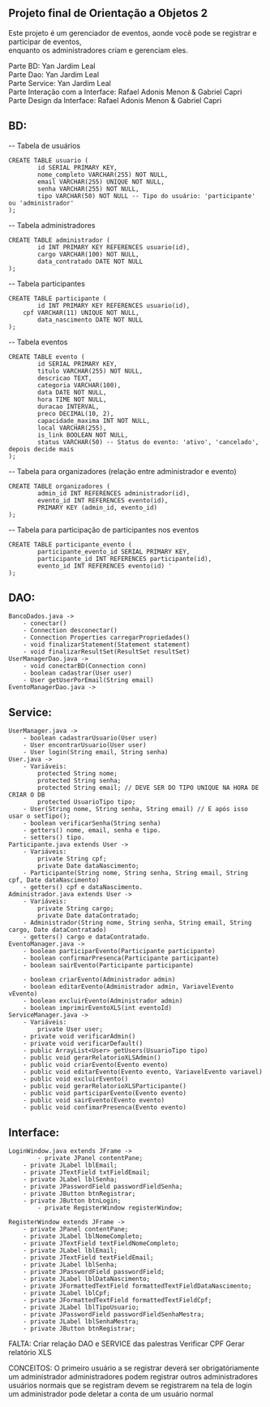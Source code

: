 ## Projeto final de Orientação a Objetos 2 <br>
Este projeto é um gerenciador de eventos, aonde você pode se registrar e participar de eventos, <br>
enquanto os administradores criam e gerenciam eles.

Parte BD: Yan Jardim Leal <br>
Parte Dao: Yan Jardim Leal <br>
Parte Service: Yan Jardim Leal <br>
Parte Interação com a Interface: Rafael Adonis Menon & Gabriel Capri <br>
Parte Design da Interface: Rafael Adonis Menon & Gabriel Capri <br>

## BD:

-- Tabela de usuários

	CREATE TABLE usuario (
    		id SERIAL PRIMARY KEY,
    		nome_completo VARCHAR(255) NOT NULL,
    		email VARCHAR(255) UNIQUE NOT NULL,
    		senha VARCHAR(255) NOT NULL,
    		tipo VARCHAR(50) NOT NULL -- Tipo do usuário: 'participante' ou 'administrador'
	);

-- Tabela administradores

	CREATE TABLE administrador (
    		id INT PRIMARY KEY REFERENCES usuario(id),
    		cargo VARCHAR(100) NOT NULL,
    		data_contratado DATE NOT NULL
	);

-- Tabela participantes

	CREATE TABLE participante (
    		id INT PRIMARY KEY REFERENCES usuario(id),
   		cpf VARCHAR(11) UNIQUE NOT NULL,
    		data_nascimento DATE NOT NULL
	);

-- Tabela eventos

	CREATE TABLE evento (
    		id SERIAL PRIMARY KEY,
    		titulo VARCHAR(255) NOT NULL,
    		descricao TEXT,
    		categoria VARCHAR(100),
    		data DATE NOT NULL,
    		hora TIME NOT NULL,
    		duracao INTERVAL,
    		preco DECIMAL(10, 2),
    		capacidade_maxima INT NOT NULL,
    		local VARCHAR(255),
    		is_link BOOLEAN NOT NULL,
    		status VARCHAR(50) -- Status do evento: 'ativo', 'cancelado', depois decide mais
	);

-- Tabela para organizadores (relação entre administrador e evento)

	CREATE TABLE organizadores (
    		admin_id INT REFERENCES administrador(id),
    		evento_id INT REFERENCES evento(id),
    		PRIMARY KEY (admin_id, evento_id)
	);

-- Tabela para participação de participantes nos eventos

	CREATE TABLE participante_evento (
    		participante_evento_id SERIAL PRIMARY KEY,
    		participante_id INT REFERENCES participante(id),
    		evento_id INT REFERENCES evento(id) '
	);

## DAO:

	BancoDados.java ->
		- conectar()
		- Connection desconectar()
		- Connection Properties carregarPropriedades()
		- void finalizarStatement(Statement statement)
		- void finalizarResultSet(ResultSet resultSet)
	UserManagerDao.java ->
		- void conectarBD(Connection conn)
		- boolean cadastrar(User user)
		- User getUserPorEmail(String email)
	EventoManagerDao.java ->

## Service:

	UserManager.java ->
		- boolean cadastrarUsuario(User user)
		- User encontrarUsuario(User user)
		- User login(String email, String senha)
	User.java ->
		- Variáveis:
			protected String nome;
			protected String senha;
			protected String email; // DEVE SER DO TIPO UNIQUE NA HORA DE CRIAR O DB
			protected UsuarioTipo tipo;
		- User(String nome, String senha, String email) // E após isso usar o setTipo();
		- boolean verificarSenha(String senha)
		- getters() nome, email, senha e tipo.
		- setters() tipo.
	Participante.java extends User ->
		- Variáveis:
			private String cpf;
			private Date dataNascimento;
		- Participante(String nome, String senha, String email, String cpf, Date dataNascimento)
		- getters() cpf e dataNascimento.
	Administrador.java extends User ->
		- Variáveis:
			private String cargo;
			private Date dataContratado;
		- Administrador(String nome, String senha, String email, String cargo, Date dataContratado)
		- getters() cargo e dataContratado.
	EventoManager.java ->
		- boolean participarEvento(Participante participante)
		- boolean confirmarPresenca(Participante participante)
		- boolean sairEvento(Participante participante)
			
		- boolean criarEvento(Administrador admin)
		- boolean editarEvento(Administrador admin, VariavelEvento vEvento)
		- boolean excluirEvento(Administrador admin)
		- boolean imprimirEventoXLS(int eventoId)
	ServiceManager.java ->
		- Variáveis:
			private User user;
		- private void verificarAdmin()
		- private void verificarDefault()
		- public ArrayList<User> getUsers(UsuarioTipo tipo)
		- public void gerarRelatorioXLSAdmin()
		- public void criarEvento(Evento evento)
		- public void editarEvento(Evento evento, VariavelEvento variavel)
		- public void excluirEvento()
		- public void gerarRelatorioXLSParticipante()
		- public void participarEvento(Evento evento)
		- public void sairEvento(Evento evento)
		- public void confimarPresenca(Evento evento)
		
## Interface:
	
	LoginWindow.java extends JFrame ->
	    	- private JPanel contentPane;
		- private JLabel lblEmail;
		- private JTextField txtFieldEmail;
		- private JLabel lblSenha;
		- private JPasswordField passwordFieldSenha;
		- private JButton btnRegistrar;
		- private JButton btnLogin;
        	- private RegisterWindow registerWindow;
		
	RegisterWindow extends JFrame ->	
		- private JPanel contentPane;
		- private JLabel lblNomeCompleto;
		- private JTextField textFieldNomeCompleto;
		- private JLabel lblEmail;
		- private JTextField textFieldEmail;
		- private JLabel lblSenha;
		- private JPasswordField passwordField;
		- private JLabel lblDataNascimento;
		- private JFormattedTextField formattedTextFieldDataNascimento;
		- private JLabel lblCpf;
		- private JFormattedTextField formattedTextFieldCpf;
		- private JLabel lblTipoUsuario;
		- private JPasswordField passwordFieldSenhaMestra;
		- private JLabel lblSenhaMestra;
		- private JButton btnRegistrar;
	
FALTA:
Criar relação DAO e SERVICE das palestras
Verificar CPF
Gerar relatório XLS

CONCEITOS:
O primeiro usuário a se registrar deverá ser obrigatóriamente um administrador
administradores podem registrar outros administradores
usuários normais que se registram devem se registrarem na tela de login
um administrador pode deletar a conta de um usuário normal
